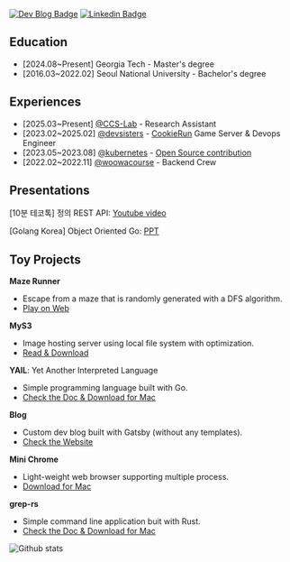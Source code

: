 [![Dev Blog Badge](http://img.shields.io/badge/-Dev%20blog-000000?style=flat-square&logo=github)](https://bugoverdose.github.io/) 
[![Linkedin Badge](https://img.shields.io/badge/-LinkedIn-blue?style=flat-square&logo=Linkedin&logoColor=white)](https://www.linkedin.com/in/jinwoo-jeong-ab284420b/)

## Education

- [2024.08~Present] Georgia Tech - Master's degree
- [2016.03~2022.02] Seoul National University - Bachelor's degree

## Experiences

- [2025.03~Present] [@CCS-Lab](https://github.com/CCS-Lab) - Research Assistant
- [2023.02~2025.02] [@devsisters](https://github.com/devsisters) - [CookieRun](https://game.devsisters.com/en/cookierun/) Game Server & Devops Engineer 
- [2023.05~2023.08] [@kubernetes](https://github.com/kubernetes) - [Open Source contribution](https://contribcard.clotributor.dev/bugoverdose) 
- [2022.02~2022.11] [@woowacourse](https://github.com/woowacourse) - Backend Crew

## Presentations

[10분 테코톡] 정의 REST API: [Youtube video](https://www.youtube.com/watch?v=Nxi8Ur89Akw)

[Golang Korea] Object Oriented Go: [PPT](./정진우_Object_Oriented_Go.pdf)

## Toy Projects

**Maze Runner**
- Escape from a maze that is randomly generated with a DFS algorithm.
- [Play on Web](https://bugoverdose.github.io/maze-runner/)

**MyS3**
- Image hosting server using local file system with optimization.
- [Read & Download](https://github.com/bugoverdose/MyS3)

**YAIL**: Yet Another Interpreted Language
- Simple programming language built with Go.
- [Check the Doc & Download for Mac](https://github.com/bugoverdose/yail) 

**Blog**
- Custom dev blog built with Gatsby (without any templates). 
- [Check the Website](https://bugoverdose.github.io/)

**Mini Chrome**
- Light-weight web browser supporting multiple process.
- [Download for Mac](https://bugoverdose.github.io/mini-chrome/)

**grep-rs**
- Simple command line application buit with Rust.
- [Check the Doc & Download for Mac](https://github.com/bugoverdose/grep-rs)

![Github stats](https://github-readme-stats-2au6xwid3-bugoverdose.vercel.app/api?username=bugoverdose&count_private=true&show_icons=true)
